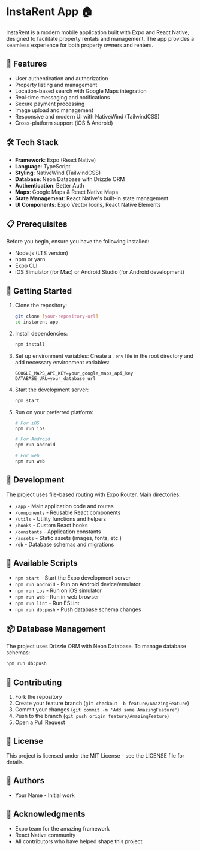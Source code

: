 # InstaRent App 🏠

InstaRent is a modern mobile application built with Expo and React Native, designed to facilitate property rentals and management. The app provides a seamless experience for both property owners and renters.

## 🚀 Features

- User authentication and authorization
- Property listing and management
- Location-based search with Google Maps integration
- Real-time messaging and notifications
- Secure payment processing
- Image upload and management
- Responsive and modern UI with NativeWind (TailwindCSS)
- Cross-platform support (iOS & Android)

## 🛠️ Tech Stack

- **Framework**: Expo (React Native)
- **Language**: TypeScript
- **Styling**: NativeWind (TailwindCSS)
- **Database**: Neon Database with Drizzle ORM
- **Authentication**: Better Auth
- **Maps**: Google Maps & React Native Maps
- **State Management**: React Native's built-in state management
- **UI Components**: Expo Vector Icons, React Native Elements

## 📋 Prerequisites

Before you begin, ensure you have the following installed:

- Node.js (LTS version)
- npm or yarn
- Expo CLI
- iOS Simulator (for Mac) or Android Studio (for Android development)

## 🚀 Getting Started

1. Clone the repository:

   ```bash
   git clone [your-repository-url]
   cd instarent-app
   ```

2. Install dependencies:

   ```bash
   npm install
   ```

3. Set up environment variables:
   Create a `.env` file in the root directory and add necessary environment variables:

   ```
   GOOGLE_MAPS_API_KEY=your_google_maps_api_key
   DATABASE_URL=your_database_url
   ```

4. Start the development server:

   ```bash
   npm start
   ```

5. Run on your preferred platform:

   ```bash
   # For iOS
   npm run ios
   
   # For Android
   npm run android
   
   # For web
   npm run web
   ```

## 📱 Development

The project uses file-based routing with Expo Router. Main directories:

- `/app` - Main application code and routes
- `/components` - Reusable React components
- `/utils` - Utility functions and helpers
- `/hooks` - Custom React hooks
- `/constants` - Application constants
- `/assets` - Static assets (images, fonts, etc.)
- `/db` - Database schemas and migrations

## 🔧 Available Scripts

- `npm start` - Start the Expo development server
- `npm run android` - Run on Android device/emulator
- `npm run ios` - Run on iOS simulator
- `npm run web` - Run in web browser
- `npm run lint` - Run ESLint
- `npm run db:push` - Push database schema changes

## 📦 Database Management

The project uses Drizzle ORM with Neon Database. To manage database schemas:

```bash
npm run db:push
```

## 🤝 Contributing

1. Fork the repository
2. Create your feature branch (`git checkout -b feature/AmazingFeature`)
3. Commit your changes (`git commit -m 'Add some AmazingFeature'`)
4. Push to the branch (`git push origin feature/AmazingFeature`)
5. Open a Pull Request

## 📄 License

This project is licensed under the MIT License - see the LICENSE file for details.

## 👥 Authors

- Your Name - Initial work

## 🙏 Acknowledgments

- Expo team for the amazing framework
- React Native community
- All contributors who have helped shape this project
